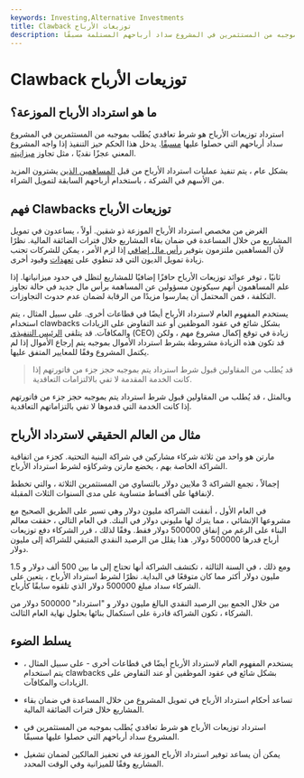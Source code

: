 ```yaml
---
keywords: Investing,Alternative Investments
title: Clawback توزيعات الأرباح
description: استرداد الأرباح هو شرط تعاقدي يُطلب بموجبه من المستثمرين في المشروع سداد أرباحهم المستلمة مسبقًا.
---
```


# Clawback توزيعات الأرباح
## ما هو استرداد الأرباح الموزعة؟

استرداد توزيعات الأرباح هو شرط تعاقدي يُطلب بموجبه من المستثمرين في المشروع سداد أرباحهم التي حصلوا عليها [مسبقًا](/dividend). يدخل هذا الحكم حيز التنفيذ إذا واجه المشروع المعني عجزًا نقديًا ، مثل تجاوز [ميزانيته](/budget).

بشكل عام ، يتم تنفيذ عمليات استرداد الأرباح من قبل [المساهمين الذين](/shareholder) يشترون المزيد من الأسهم في الشركة ، باستخدام أرباحهم السابقة لتمويل الشراء.

## فهم Clawbacks توزيعات الأرباح

الغرض من مخصص استرداد الأرباح الموزعة ذو شقين. أولاً ، يساعدون في تمويل المشاريع من خلال المساعدة في ضمان بقاء المشاريع خلال فترات الضائقة المالية. نظرًا لأن المساهمين ملتزمون بتوفير [رأس مال إضافي](/equity) إذا لزم الأمر ، يمكن للشركات تجنب زيادة تمويل الديون التي قد تنطوي على [تعهدات](/covenant) وقيود أخرى.

ثانيًا ، توفر عوائد توزيعات الأرباح حافزًا إضافيًا للمشاريع لتظل في حدود ميزانياتها. إذا علم المساهمون أنهم سيكونون مسؤولين عن المساهمة برأس مال جديد في حالة تجاوز التكلفة ، فمن المحتمل أن يمارسوا مزيدًا من الرقابة لضمان عدم حدوث التجاوزات.

يستخدم المفهوم العام لاسترداد الأرباح أيضًا في قطاعات أخرى. على سبيل المثال ، يتم استخدام clawbacks بشكل شائع في عقود الموظفين أو عند التفاوض على الزيادات والمكافآت. قد يتلقى [الرئيس التنفيذي](/ceo) (CEO) زيادة في توقع إكمال مشروع مهم ، ولكن قد تكون هذه الزيادة مشروطة بشرط استرداد الأموال بموجبه يتم إرجاع الأموال إذا لم يكتمل المشروع وفقًا للمعايير المتفق عليها.

> قد يُطلب من المقاولين قبول شرط استرداد يتم بموجبه حجز جزء من فاتورتهم إذا كانت الخدمة المقدمة لا تفي بالالتزامات التعاقدية.

>

وبالمثل ، قد يُطلب من المقاولين قبول شرط استرداد يتم بموجبه حجز جزء من فاتورتهم إذا كانت الخدمة التي قدموها لا تفي بالتزاماتهم التعاقدية.

## مثال من العالم الحقيقي لاسترداد الأرباح

مارتن هو واحد من ثلاثة شركاء مشاركين في شراكة البنية التحتية. كجزء من اتفاقية الشراكة الخاصة بهم ، يخضع مارتن وشركاؤه لشرط استرداد الأرباح.

إجمالاً ، تجمع الشراكة 3 ملايين دولار بالتساوي من المستثمرين الثلاثة ، والتي تخطط لإنفاقها على أقساط متساوية على مدى السنوات الثلاث المقبلة.

في العام الأول ، أنفقت الشراكة مليون دولار وهي تسير على الطريق الصحيح مع مشروعها الإنشائي ، مما يترك لها مليوني دولار في البنك. في العام التالي ، حققت معالم البناء على الرغم من إنفاق 500000 دولار فقط. وفقًا لذلك ، قرر الشركاء دفع توزيعات أرباح قدرها 500000 دولار. هذا يقلل من الرصيد النقدي المتبقي للشراكة إلى مليون دولار.

ومع ذلك ، في السنة الثالثة ، تكتشف الشراكة أنها تحتاج إلى ما بين 500 ألف دولار و 1.5 مليون دولار أكثر مما كان متوقعًا في البداية. نظرًا لشرط استرداد الأرباح ، يتعين على الشركاء سداد مبلغ 500000 دولار الذي تلقوه سابقًا كأرباح.

من خلال الجمع بين الرصيد النقدي البالغ مليون دولار و "استرداد" 500000 دولار من الشركاء ، تكون الشراكة قادرة على استكمال بنائها بحلول نهاية العام الثالث.

## يسلط الضوء

- يستخدم المفهوم العام لاسترداد الأرباح أيضًا في قطاعات أخرى - على سبيل المثال ، يتم استخدام clawbacks بشكل شائع في عقود الموظفين أو عند التفاوض على الزيادات والمكافآت.

- تساعد أحكام استرداد الأرباح في تمويل المشروع من خلال المساعدة في ضمان بقاء المشاريع خلال فترات الضائقة المالية.

- استرداد توزيعات الأرباح هو شرط تعاقدي يُطلب بموجبه من المستثمرين في المشروع سداد أرباحهم التي حصلوا عليها مسبقًا.

- يمكن أن يساعد توفير استرداد الأرباح الموزعة في تحفيز المالكين لضمان تشغيل المشاريع وفقًا للميزانية وفي الوقت المحدد.

